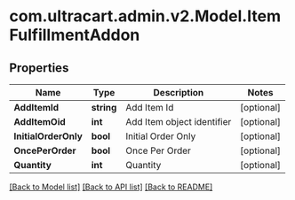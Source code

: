 
# com.ultracart.admin.v2.Model.ItemFulfillmentAddon

## Properties

Name | Type | Description | Notes
------------ | ------------- | ------------- | -------------
**AddItemId** | **string** | Add Item Id | [optional] 
**AddItemOid** | **int** | Add Item object identifier | [optional] 
**InitialOrderOnly** | **bool** | Initial Order Only | [optional] 
**OncePerOrder** | **bool** | Once Per Order | [optional] 
**Quantity** | **int** | Quantity | [optional] 

[[Back to Model list]](../README.md#documentation-for-models)
[[Back to API list]](../README.md#documentation-for-api-endpoints)
[[Back to README]](../README.md)

